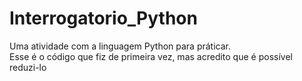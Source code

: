 # Interrogatorio_Python
Uma atividade com a linguagem Python para práticar.
<br>
Esse é o código que fiz de primeira vez, mas acredito que é possível reduzi-lo
